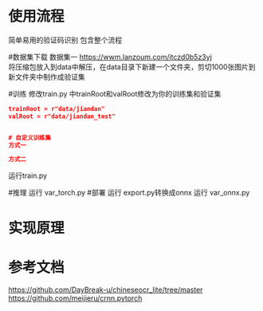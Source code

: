 

# 使用流程
简单易用的验证码识别
包含整个流程

#数据集下载
数据集一 https://wwm.lanzoum.com/itczd0b5z3yj  
将压缩包放入到data中解压，在data目录下新建一个文件夹，剪切1000张图片到新文件夹中制作成验证集



#训练
修改train.py 中trainRoot和valRoot修改为你的训练集和验证集
```json
trainRoot = r"data/jiandan"  
valRoot = r"data/jiandan_test"  


# 自定义训练集
方式一

方式二


```
运行train.py

#推理
运行 var_torch.py
#部署
运行 export.py转换成onnx
运行 var_onnx.py

# 实现原理


# 参考文档
https://github.com/DayBreak-u/chineseocr_lite/tree/master
https://github.com/meijieru/crnn.pytorch